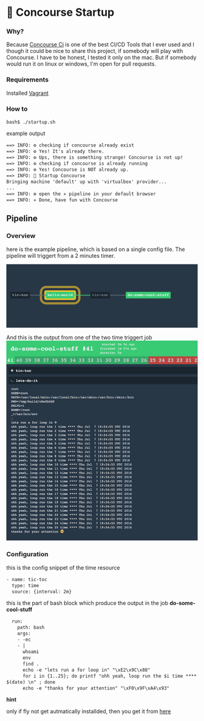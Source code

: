 # 🚀 Concourse Startup

### Why?
Because [Concourse Ci](https://concourse.ci) is one of the best CI/CD Tools that I ever used and I though it could be nice to share this project, if somebody will play with Concourse. I have to be honest, I tested it only on the mac. But if somebody would run it on linux or windows, I'm open for pull requests.

### Requirements

Installed [Vagrant](https://www.vagrantup.com/docs/installation/)

### How to

```
bash$ ./startup.sh
```

example output
```
==> INFO: ⚙ checking if concourse already exist
==> INFO: ⚙ Yes! It's already there.
==> INFO: ⚙ Ups, there is something strange! Concourse is not up!
==> INFO: ⚙ checking if concourse is already running
==> INFO: ⚙ Yes! Concourse is NOT already up.
==> INFO: 🚀 Startup Concourse
Bringing machine 'default' up with 'virtualbox' provider...
...
==> INFO: ⚙ open the ✈ pipeline in your default browser
==> INFO: ✈ Done, have fun with Concourse
```

## Pipeline

### Overview
here is the example pipeline, which is based on a single config file.
The pipeline will triggert from a 2 minutes timer.


![Pipeline](doc/images/pipeline.png)

And this is the output from one of the two time triggert job
![Pipeline](doc/images/bash_block_ouput.png)

###  Configuration

this is the config snippet of the time resource

```
- name: tic-toc
  type: time
  source: {interval: 2m}
```
this is the part of bash block which produce the output in the job __do-some-cool-stuff__

```
  run:
    path: bash
    args:
    - -ec
    - |
      whoami
      env
      find .
      echo -e "lets run a for loop in" "\xE2\x9C\x88"
      for i in {1..25}; do printf "ohh yeah, loop run the $i time **** $(date) \n" ; done
      echo -e "thanks for your attention" "\xF0\x9F\xA4\x93"
```

**hint**

only if fly not get autmatically installded, then you get it from [here](https://github.com/concourse/fly)